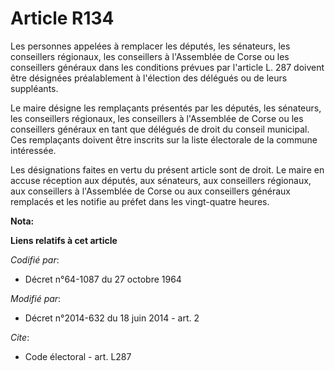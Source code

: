 # Article R134

Les personnes appelées à remplacer les députés, les sénateurs, les conseillers régionaux, les conseillers à l'Assemblée de
Corse ou les conseillers généraux dans les conditions prévues par l'article L. 287 doivent être désignées préalablement à
l'élection des délégués ou de leurs suppléants. 

Le maire désigne les remplaçants présentés par les députés, les sénateurs, les conseillers régionaux, les conseillers à
l'Assemblée de Corse ou les conseillers généraux en tant que délégués de droit du conseil municipal. Ces remplaçants doivent
être inscrits sur la liste électorale de la commune intéressée. 

Les désignations faites en vertu du présent article sont de droit. Le maire en accuse réception aux députés, aux sénateurs,
aux conseillers régionaux, aux conseillers à l'Assemblée de Corse ou aux conseillers généraux remplacés et les notifie au
préfet dans les vingt-quatre heures.

**Nota:**



**Liens relatifs à cet article**

_Codifié par_:

  - Décret n°64-1087 du 27 octobre 1964

_Modifié par_:

  - Décret n°2014-632 du 18 juin 2014 - art. 2

_Cite_:

  - Code électoral - art. L287
